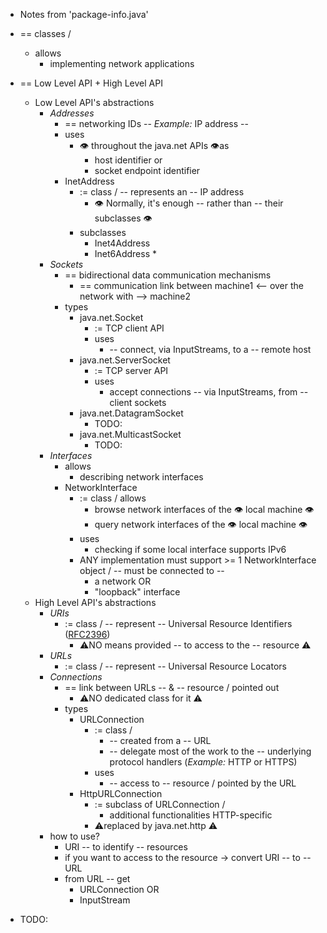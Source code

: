 * Notes from 'package-info.java'

* == classes / 
  * allows
    * implementing network applications
* == Low Level API + High Level API
  * Low Level API's abstractions
    * _Addresses_
      * == networking IDs -- _Example:_ IP address --
      * uses
        * 👁️ throughout the java.net APIs 👁️as
          * host identifier or
          * socket endpoint identifier
      * InetAddress
        * := class / -- represents an -- IP address
          * 👁️ Normally, it's enough -- rather than -- their subclasses 👁️
        * subclasses
          * Inet4Address
          * Inet6Address
            * 
    * _Sockets_
      * == bidirectional data communication mechanisms
        * == communication link between machine1 <-- over the network with --> machine2
      * types
        * java.net.Socket
          * := TCP client API
          * uses
            * -- connect, via InputStreams, to a -- remote host
        * java.net.ServerSocket
          * := TCP server API
          * uses
            * accept connections -- via InputStreams, from -- client sockets
        * java.net.DatagramSocket
          * TODO:
        * java.net.MulticastSocket
          * TODO:
    * _Interfaces_
      * allows
        * describing network interfaces
      * NetworkInterface
        * := class / allows ️
          * browse network interfaces of the 👁️ local machine 👁
          * query network interfaces of the 👁️ local machine 👁
        * uses
          * checking if some local interface supports IPv6
        * ANY implementation must support >= 1 NetworkInterface object / -- must be connected to --
          * a network OR
          * "loopback" interface
  * High Level API's abstractions
    * _URIs_
      * := class / -- represent -- Universal Resource Identifiers ([RFC2396](https://www.rfc-editor.org/info/rfc2396))
        * ⚠️NO means provided -- to access to the -- resource ⚠️ 
    * _URLs_
      * := class / -- represent -- Universal Resource Locators
    * _Connections_
      * == link between URLs -- & -- resource / pointed out
        * ⚠️NO dedicated class for it ⚠️
      * types
        * URLConnection
          * := class / 
            * -- created from a -- URL
            * -- delegate most of the work to the -- underlying protocol handlers (_Example:_ HTTP or HTTPS) 
          * uses
            * -- access to -- resource / pointed by the URL
        * HttpURLConnection
          * := subclass of URLConnection /
            * additional functionalities HTTP-specific
          *  ⚠️replaced by java.net.http ⚠️
    * how to use?
      * URI -- to identify -- resources
      * if you want to access to the resource -> convert URI -- to -- URL
      * from URL -- get
        * URLConnection OR
        * InputStream
* TODO: